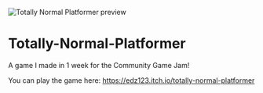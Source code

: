 ![Totally Normal Platformer preview](https://i.ibb.co/Bjw3fKn/totally-normal-platformer-preview.png)

# Totally-Normal-Platformer
A game I made in 1 week for the Community Game Jam!

You can play the game here: https://edz123.itch.io/totally-normal-platformer